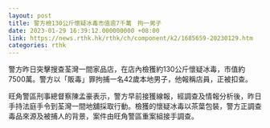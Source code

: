 ```yaml
---
layout: post
title: 警方檢130公斤懷疑冰毒市值逾7千萬　拘一男子
date: 2023-01-29 16:39:12.000000000 +08:00
link: https://news.rthk.hk/rthk/ch/component/k2/1685659-20230129.htm
categories: rthk
---
```


警方昨日突擊搜查荃灣一間家品店，在店內檢獲約130公斤懷疑冰毒，市值約7500萬。警方以「販毒」罪拘捕一名42歲本地男子，他報稱店員，正被扣查。

旺角警區刑事總督察陳孟豪表示，警方早前接獲線報，經調查及情報分析後，昨日手持法庭手令到荃灣一間地舖採取行動。檢獲的懷疑冰毒以茶葉包裝，警方正調查毒品來源及被捕人的背景，案件由旺角警區重案組接手調查。
